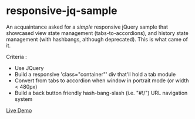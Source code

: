 # responsive-jq-sample
An acquaintance asked for a *simple* responsive jQuery sample that showcased view state management (tabs-to-accordions), and history state management (with hashbangs, although deprecated).  This is what came of it.

Criteria :
- Use JQuery
- Build a responsive 'class="container"' div that'll hold a tab module
- Convert from tabs to accordion when window in portrait mode (or width < 480px)
- Build a back button friendly hash-bang-slash (i.e. "#!/") URL navigation system 

[Live Demo](http://www.prodgalson.com/simple-jq)
